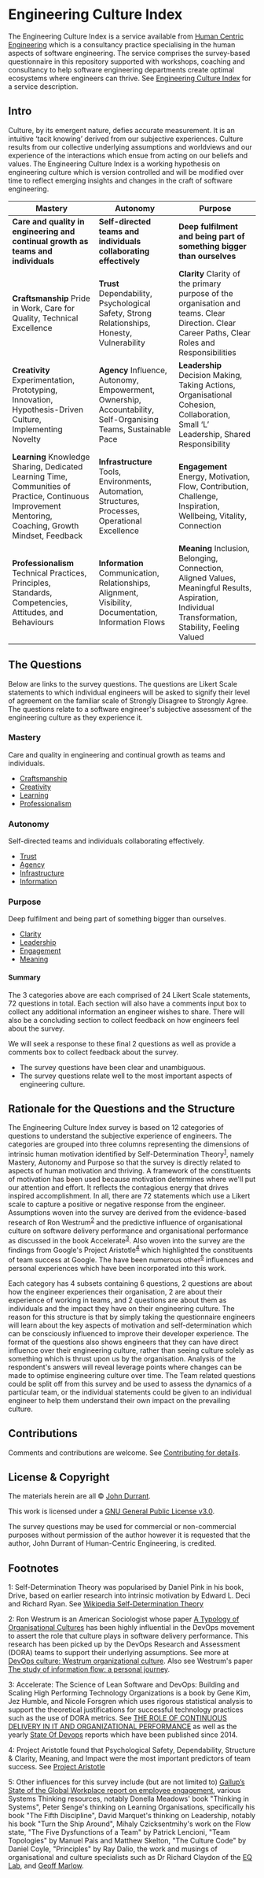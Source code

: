 # Engineering Culture Index
The Engineering Culture Index is a service available from [Human Centric Engineering](https://www.humancentricengineering.com/) which is a consultancy practice specialising in the human aspects of software engineering. The service comprises the survey-based questionnaire in this repository supported with workshops, coaching and consultancy to help software engineering departments create optimal ecosystems where engineers can thrive. See [Engineering Culture Index](https://www.humancentricengineering.com/engineering-culture-index) for a service description.

## Intro
Culture, by its emergent nature, defies accurate measurement. It is an intuitive ‘tacit knowing’ derived from our subjective experiences. Culture results from our collective underlying assumptions and worldviews and our experience of the interactions which ensue from acting on our beliefs and values. The Engineering Culture Index is a working hypothesis on engineering culture which is version controlled and will be modified over time to reflect emerging insights and changes in the craft of software engineering.

| Mastery |  Autonomy | Purpose |
| ------- | ------- | ------- |
| **Care and quality in engineering and continual growth as teams and individuals** | **Self-directed teams and individuals collaborating effectively** | **Deep fulfilment and being part of something bigger than ourselves** |
| **Craftsmanship** Pride in Work, Care for Quality, Technical Excellence | **Trust** Dependability, Psychological Safety,  Strong Relationships, Honesty, Vulnerability | **Clarity** Clarity of the primary purpose of the organisation and teams. Clear Direction. Clear Career Paths, Clear Roles and Responsibilities |
| **Creativity** Experimentation, Prototyping, Innovation, Hypothesis-Driven Culture, Implementing Novelty | **Agency** Influence, Autonomy, Empowerment, Ownership, Accountability, Self-Organising Teams, Sustainable Pace | **Leadership** Decision Making, Taking Actions, Organisational Cohesion, Collaboration, Small ‘L’ Leadership, Shared Responsibility |
| **Learning** Knowledge Sharing, Dedicated Learning Time, Communities of Practice,  Continuous Improvement Mentoring, Coaching, Growth Mindset, Feedback | **Infrastructure** Tools, Environments, Automation, Structures, Processes, Operational Excellence | **Engagement** Energy, Motivation, Flow, Contribution, Challenge, Inspiration, Wellbeing, Vitality, Connection |
| **Professionalism** Technical Practices, Principles, Standards, Competencies, Attitudes, and Behaviours | **Information** Communication, Relationships, Alignment, Visibility, Documentation, Information Flows | **Meaning** Inclusion, Belonging, Connection, Aligned Values, Meaningful Results, Aspiration, Individual Transformation, Stability, Feeling Valued |



## The Questions
Below are links to the survey questions. The questions are Likert Scale statements to which individual engineers will be asked to signify their level of agreement on the familiar scale of Strongly Disagree to Strongly Agree. The questions relate to a software engineer's subjective assessment of the engineering culture as they experience it.

### Mastery
Care and quality in engineering and continual growth as teams and individuals.

* <a href="/questions/craftsmanship.md">Craftsmanship</a>
* <a href="/questions/creativity.md">Creativity</a>
* <a href="/questions/learning.md">Learning</a>
* <a href="/questions/professionalism.md">Professionalism</a>

### Autonomy
Self-directed teams and individuals collaborating effectively.

* <a href="/questions/trust.md">Trust</a>
* <a href="/questions/agency.md">Agency</a>
* <a href="/questions/infrastructure.md">Infrastructure</a>
* <a href="/questions/information.md">Information</a>

### Purpose
Deep fulfilment and being part of something bigger than ourselves.

* <a href="/questions/clarity.md">Clarity</a>
* <a href="/questions/leadership.md">Leadership</a>
* <a href="/questions/engagement.md">Engagement</a>
* <a href="/questions/meaning.md">Meaning</a>

#### Summary
The 3 categories above are each comprised of 24 Likert Scale statements, 72 questions in total. Each section will also have a comments input box to collect any additional information an engineer wishes to share. There will also be a concluding section to collect feedback on how engineers feel about the survey.

We will seek a response to these final 2 questions as well as provide a comments box to collect feedback about the survey.
* The survey questions have been clear and unambiguous.
* The survey questions relate well to the most important aspects of engineering culture.

## Rationale for the Questions and the Structure
The Engineering Culture Index survey is based on 12 categories of questions to understand the subjective experience of engineers. The categories are grouped into three columns representing the dimensions of intrinsic human motivation identified by Self-Determination Theory<sup>[1](#self-determination-theory)</sup>, namely Mastery, Autonomy and Purpose so that the survey is directly related to aspects of human motivation and thriving. A framework of the constituents of motivation has been used because motivation determines where we'll put our attention and effort. It reflects the contagious energy that drives inspired accomplishment. In all, there are 72 statements which use a Likert scale to capture a positive or negative response from the engineer. Assumptions woven into the survey are derived from the evidence-based research of Ron Westrum<sup>[2](#ron-westrum)</sup> and the predictive influence of organisational culture on software delivery performance and organisational performance as discussed in the book Accelerate<sup>[3](#accelerate)</sup>. Also woven into the survey are the findings from Google's Project Aristotle<sup>[4](#aristotle)</sup> which highlighted the constituents of team success at Google. The have been numerous other<sup>[5](#accelerate)</sup> influences and personal experiences which have been incorporated into this work.

Each category has 4 subsets containing 6 questions, 2 questions are about how the engineer experiences their organisation, 2 are about their experience of working in teams, and 2 questions are about them as individuals and the impact they have on their engineering culture. The reason for this structure is that by simply taking the questionnaire engineers will learn about the key aspects of motivation and self-determination which can be consciously influenced to improve their developer experience. The format of the questions also shows engineers that they can have direct influence over their engineering culture, rather than seeing culture solely as something which is thrust upon us by the organisation. Analysis of the respondent's answers will reveal leverage points where changes can be made to optimise engineering culture over time.  The Team related questions could be split off from this survey and be used to assess the dynamics of a particular team, or the individual statements could be given to an individual engineer to help them understand their own impact on the prevailing culture.

## Contributions
Comments and contributions are welcome. See <a href="CONTRIBUTING.md">Contributing for details</a>.

## License & Copyright

The materials herein are all &copy; [John Durrant](https://www.linkedin.com/in/johndurrant/).

This work is licensed under a <a rel="/license" href="/LICENSE">GNU General Public License v3.0</a>.

The survey questions may be used for commercial or non-commercial purposes without permission of the author however it is requested that the author, John Durrant of Human-Centric Engineering, is credited.

## Footnotes
<a name="self-determination-theory">1</a>: Self-Determination Theory was popularised by Daniel Pink in his book, Drive, based on earlier research into intrinsic motivation by Edward L. Deci and Richard Ryan. See [Wikipedia Self-Determination Theory](https://en.wikipedia.org/wiki/Self-determination_theory)

<a name="ron-westrum">2</a>: Ron Westrum is an American Sociologist whose paper [A Typology of Organisational Cultures](https://qualitysafety.bmj.com/content/13/suppl_2/ii22) has been highly influential in the DevOps movement to assert the role that culture plays in software delivery performance. This research has been picked up by the DevOps Research and Assessment (DORA) teams to support their underlying assumptions. See more at [DevOps culture: Westrum organizational culture](https://cloud.google.com/architecture/devops/devops-culture-westrum-organizational-culture). Also see Westrum's paper [The study of information flow: a personal journey](https://www.researchgate.net/publication/261186680_The_study_of_information_flow_A_personal_journey).

<a name="accelerate">3</a>: Accelerate: The Science of Lean Software and DevOps: Building and Scaling High Performing Technology Organizations is a book by Gene Kim, Jez Humble, and Nicole Forsgren which uses rigorous statistical analysis to support the theoretical justifications for successful technology practices such as the use of DORA metrics. See [THE ROLE OF CONTINUOUS DELIVERY IN IT AND ORGANIZATIONAL PERFORMANCE](https://deliverypdf.ssrn.com/delivery.php?ID=042078025114070002072097115101078072040084020051087045067030119027078068068102115100114096097007061062034023124105029092009095021052023087058005028014084000121075030066014005021124005122025120105097005125075006118127109075078103122025000108088115087001&EXT=pdf&INDEX=TRUE) as well as the yearly [State Of Devops](https://cloud.google.com/devops/state-of-devops) reports which have been published since 2014.

<a name="aristotle">4</a>: Project Aristotle found that Psychological Safety, Dependability, Structure & Clarity, Meaning, and Impact were the most important predictors of team success. See [Project Aristotle](https://rework.withgoogle.com/print/guides/5721312655835136/)

<a name="other">5</a>: Other influences for this survey include (but are not limited to) [Gallup’s State of the Global Workplace report on employee engagement](https://www.gallup.com/workplace/349484/state-of-the-global-workplace.aspx), various Systems Thinking resources, notably Donella Meadows' book "Thinking in Systems", Peter Senge's thinking on Learning Organisations, specifically his book "The Fifth Discipline", David Marquet's thinking on Leadership, notably his book "Turn the Ship Around", Mihaly Czicksentmihy's work on the Flow state, "The Five Dysfunctions of a Team" by Patrick Lencioni, "Team Topologies" by Manuel Pais and Matthew Skelton, "The Culture Code" by Daniel Coyle, "Principles" by Ray Dalio, the work and musings of organisational and culture specialists such as Dr Richard Claydon of the [EQ Lab](https://www.eqlab.co/), and [Geoff Marlow](https://www.geoffmarlow.com/).
